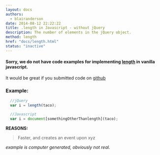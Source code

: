 ```yaml
---
layout: docs
authors:
  - blairanderson
date: 2014-08-12 22:22:22
title: .length in Javascript - without jQuery
description: The number of elements in the jQuery object.
method: length
href: "docs/length.html"
status: "inactive"
---
```


#### Sorry, we do not have code examples for implementing [length](http://api.jquery.com/length/) in vanilla javascript.

It would be great if you submitted code on [github](https://github.com/blairanderson/without-jquery/blob/master/docs/length.md)

### Example:

```javascript
  //jQuery
  var i = length(taco);

  //Javascript
  var i = document[somethingOtherThanlength](taco);

```

**REASONS:**
> Faster, and creates an event upon xyz

*example is computer generated, obviously not real.*
